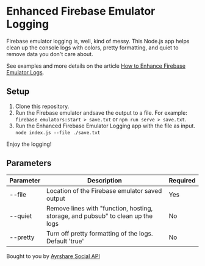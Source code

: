 # Enhanced Firebase Emulator Logging

<!-- @import "[TOC]" {cmd="toc" depthFrom=1 depthTo=6 orderedList=false} -->

<!-- @import "[TOC]" {cmd="toc" depthFrom=1 depthTo=6 orderedList=false} -->

Firebase emulator logging is, well, kind of messy. This Node.js app helps clean up the console logs with colors, pretty formatting, and quiet to remove data you don't care about.

See examples and more details on the article [How to Enhance Firebase Emulator Logs](https://www.ayrshare.com/how-to-enhance-firebase-emulator-logs/).

## Setup

1. Clone this repository.
2. Run the Firebase emulator andsave the output to a file. For example: `firebase emulators:start > save.txt` or `npm run serve > save.txt`.
3. Run the Enhanced Firebase Emulator Logging app with the file as input. `node index.js --file ./save.txt`

Enjoy the logging!

## Parameters

| Parameter | Description                                                                     | Required |
| --------- | ------------------------------------------------------------------------------- | -------- |
| --file    | Location of the Firebase emulator saved output                                  | Yes      |
| --quiet   | Remove lines with "function, hosting, storage, and pubsub" to clean up the logs | No       |
| --pretty  | Turn off pretty formatting of the logs. Default 'true'                          | No       |

Bought to you by [Ayrshare Social API](https://www.ayrshare.com)